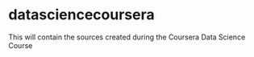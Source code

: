 # datasciencecoursera
This will contain the sources created during the Coursera Data Science Course
